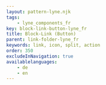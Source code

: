 ```yaml
---
layout: pattern-lyne.njk
tags: 
    - lyne_components_fr
key: block-link-button-lyne_fr
title: Block-Link (Button)
parent: link-folder-lyne_fr
keywords: link, icon, split, action
order: 350
excludeInNavigation: true
availablelanguages: 
    - de
    - en
---
```

